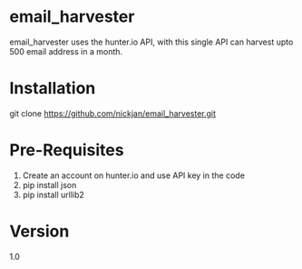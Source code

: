 # email_harvester
email_harvester uses the hunter.io API, with this single API can harvest upto 500 email address in a month.

# Installation
git clone https://github.com/nickjan/email_harvester.git

# Pre-Requisites
1. Create an account on hunter.io and use API key in the code
2. pip install json
3. pip install urllib2

# Version
1.0
